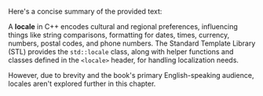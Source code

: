 Here's a concise summary of the provided text:

A **locale** in C++ encodes cultural and regional preferences, influencing things like string comparisons, formatting for dates, times, currency, numbers, postal codes, and phone numbers. The Standard Template Library (STL) provides the `std::locale` class, along with helper functions and classes defined in the `<locale>` header, for handling localization needs.

However, due to brevity and the book's primary English-speaking audience, locales aren't explored further in this chapter.